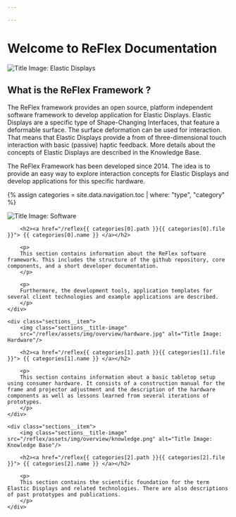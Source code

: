 ```yaml
---

---
```

# Welcome to ReFlex Documentation

<img src="/reflex/assets/img/overview/title.jpg" class="content__title-image" alt="Title Image: Elastic Displays">

## What is the ReFlex Framework ?

The ReFlex framework provides an open source, platform independent software framework to develop application for Elastic Displays. Elastic Displays are a specific type of Shape-Changing Interfaces, that feature a deformable surface. The surface deformation can be used for interaction. That means that Elastic Displays provide a from of three-dimensional touch interaction with basic (passive) haptic feedback. More details about the concepts of Elastic Displays are described in the Knowledge Base.

The ReFlex Framework has been developed since 2014. The idea is to provide an easy way to explore interaction concepts for Elastic Displays  and develop applications for this specific hardware.  

{% assign categories = site.data.navigation.toc | where: "type", "category" %}

<div class="sections">
    <div class="sections__item">
        <img class="sections__title-image" src="/reflex/assets/img/overview/software.png" alt="Title Image: Software"/>

        <h2><a href="/reflex{{ categories[0].path }}{{ categories[0].file }}"> {{ categories[0].name }} </a></h2>

        <p>
        This section contains information about the ReFlex software framework. This includes the structure of the github repository, core components, and a short developer documentation.
        </p>

        <p>
        Furthermore, the development tools, application templates for several client technologies and example applications are described.
        </p>
    </div>

    <div class="sections__item">
        <img class="sections__title-image"
        src="/reflex/assets/img/overview/hardware.jpg" alt="Title Image: Hardware"/>

        <h2><a href="/reflex{{ categories[1].path }}{{ categories[1].file }}"> {{ categories[1].name }} </a></h2>

        <p>
        This section contains information about a basic tabletop setup using consumer hardware. It consists of a construction manual for the frame and projector adjustment and the description of the hardware components as well as lessons learned from several iterations of prototypes.
        </p>
    </div>

    <div class="sections__item">
        <img class="sections__title-image" src="/reflex/assets/img/overview/knowledge.png" alt="Title Image: Knowledge Base"/>

        <h2><a href="/reflex{{ categories[2].path }}{{ categories[2].file }}"> {{ categories[2].name }} </a></h2>

        <p>
        This section contains the scientific foundation for the term Elastic Displays and related technologies. There are also descriptions of past prototypes and publications.
        </p>
    </div>
</div>
